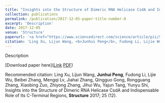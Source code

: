 ```yaml
---
title: "Insights into the Structure of Dimeric RNA Helicase CsdA and Indispensable Role of Its C-Terminal Regions"
collection: publications
permalink: /publication/2017-12-05-paper-title-number-8
excerpt: 'Description'
date: 2017-12-05
venue: 'Structure'
paperurl: '<a href="https://www.sciencedirect.com/science/article/pii/S0969212617303040">Link</a> <a href="https://jhpanda.github.io/files/paper5.pdf">PDF</a>'
citation: 'Ling Xu, Lijun Wang, <b>Junhui Peng</b>, Fudong Li, Lijie Wu, Beibei Zhang, Mengqi Lv, Jiahai Zhang, Qingguo Gong, Rongguang Zhang, Xiaobing Zuo, Zhiyong Zhang, Jihui Wu, Yajun Tang, Yunyu Shi, Insights into the Structure of Dimeric RNA Helicase CsdA and Indispensable Role of Its C-Terminal Regions, <b>Structure</b> 2017; 25 (12).'
---
```

Description

[Download paper here](<a href="https://www.sciencedirect.com/science/article/pii/S0969212617303040">Link</a> <a href="https://jhpanda.github.io/files/paper5.pdf">PDF</a>)

Recommended citation: Ling Xu, Lijun Wang, <b>Junhui Peng</b>, Fudong Li, Lijie Wu, Beibei Zhang, Mengqi Lv, Jiahai Zhang, Qingguo Gong, Rongguang Zhang, Xiaobing Zuo, Zhiyong Zhang, Jihui Wu, Yajun Tang, Yunyu Shi, Insights into the Structure of Dimeric RNA Helicase CsdA and Indispensable Role of Its C-Terminal Regions, <b>Structure</b> 2017; 25 (12).